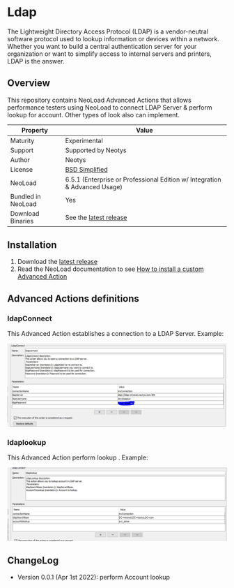 # Ldap
The Lightweight Directory Access Protocol (LDAP) is a vendor-neutral software protocol used to lookup information or devices within a network. Whether you want to build a
central authentication server for your organization or want to simplify access to internal servers and printers, LDAP is the answer.

## Overview

This repository contains NeoLoad Advanced Actions that allows performance testers using NeoLoad to connect LDAP Server & perform lookup for account.
 Other types of look also can implement.

| Property           | Value                                                                         |
|--------------------|-------------------------------------------------------------------------------|
| Maturity           | Experimental                                                                  |
| Support            | Supported by Neotys                                                           |
| Author             | Neotys                                                                        |
| License            | [BSD Simplified](https://www.neotys.com/documents/legal/bsd-neotys.txt)       |
| NeoLoad            | 6.5.1 (Enterprise or Professional Edition w/ Integration & Advanced Usage)    |
| Bundled in NeoLoad | Yes                                                                           |
| Download Binaries  | See the [latest release](https://github.com/Neotys-Labs/Ldap/releases/tag/ldap-0.0.1) |


## Installation

1. Download the [latest release](https://github.com/Neotys-Labs/Ldap/releases/tag/ldap-0.0.1)
1. Read the NeoLoad documentation to
   see [How to install a custom Advanced Action](https://www.neotys.com/documents/doc/neoload/latest/en/html/#25928.htm)

## Advanced Actions definitions
### ldapConnect

This Advanced Action establishes a connection to a LDAP Server.
Example:
<p align="center"><img src="/screenshots/connect.jpg" alt="Connect" /></p>

### ldaplookup

This Advanced Action perform lookup .
Example:
<p align="center"><img src="/screenshots/Lookup.jpg" alt="lookup" /></p>

## ChangeLog

* Version 0.0.1 (Apr 1st 2022): perform Account lookup

